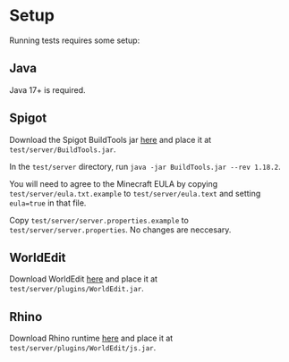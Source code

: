 # Setup

Running tests requires some setup:

## Java

Java 17+ is required.

## Spigot

Download the Spigot BuildTools jar [here](https://hub.spigotmc.org/jenkins/job/BuildTools/)
and place it at `test/server/BuildTools.jar`.

In the `test/server` directory, run `java -jar BuildTools.jar --rev 1.18.2`.

You will need to agree to the Minecraft EULA by copying `test/server/eula.txt.example`
to `test/server/eula.text` and setting `eula=true` in that file.

Copy `test/server/server.properties.example` to `test/server/server.properties`.
No changes are neccesary.

## WorldEdit

Download WorldEdit [here](https://dev.bukkit.org/projects/worldedit/files)
and place it at `test/server/plugins/WorldEdit.jar`.

## Rhino

Download Rhino runtime [here](https://github.com/mozilla/rhino/releases)
and place it at `test/server/plugins/WorldEdit/js.jar`.
